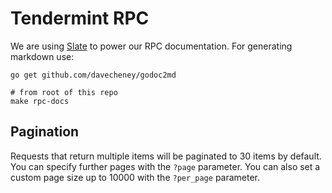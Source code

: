 # Tendermint RPC

We are using [Slate](https://github.com/lord/slate) to power our RPC
documentation. For generating markdown use:

```shell
go get github.com/davecheney/godoc2md

# from root of this repo
make rpc-docs
```

## Pagination

Requests that return multiple items will be paginated to 30 items by default.
You can specify further pages with the `?page` parameter. You can also set a
custom page size up to 10000 with the `?per_page` parameter.

